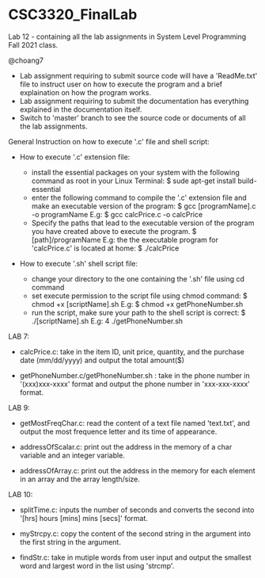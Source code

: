 # CSC3320_FinalLab
Lab 12 - containing all the lab assignments in System Level Programming Fall 2021 class.

@choang7
- Lab assignment requiring to submit source code will have a 'ReadMe.txt' file to instruct user on how to execute the program and a brief explaination on how the program works.
- Lab assignment requiring to submit the documentation has everything explained in the documentation itself. 
- Switch to 'master' branch to see the source code or documents of all the lab assignments.

General Instruction on how to execute '.c' file and shell script:
 * How to execute '.c' extension file:
	- install the essential packages on your system with the following command as root in your Linux Terminal:
		$ sude apt-get install build-essential
	- enter the following command to compile the '.c' extension file and make an executable version of the program:
		$ gcc [programName].c -o programName
		E.g: 
		$ gcc calcPrice.c -o calcPrice
	- Specify the paths that lead to the executable version of the program you have created above to execute the program.
		$ [path]/programName
		E.g: the the executable program for 'calcPrice.c' is located at home:
		$ ./calcPrice

 * How to execute '.sh' shell script file:
	- change your directory to the one containing the '.sh' file using cd command
	- set execute permission to the script file using chmod command:
		$ chmod +x [scriptName].sh
		E.g: 
		$ chmod +x getPhoneNumber.sh
	- run the script, make sure your path to the shell script is correct:
		$ ./[scriptName].sh
		E.g:
		4 ./getPhoneNumber.sh

LAB 7:
- calcPrice.c:
	take in the item ID, unit price, quantity, and the purchase date (mm/dd/yyyy) and output the total amount($)

- getPhoneNumber.c/getPhoneNumber.sh :
	take in the phone number in '(xxx)xxx-xxxx' format and output the phone number in 'xxx-xxx-xxxx' format.

LAB 9:
- getMostFreqChar.c:
	read the content of a text file named 'text.txt', and output the most frequence letter and its time of appearance.

- addressOfScalar.c:
	print out the address in the memory of a char variable and an integer variable.

- addressOfArray.c:
	print out the address in the memory for each element in an array and the array length/size.

LAB 10:
- splitTime.c:
	inputs the number of seconds and converts the second into '[hrs] hours [mins] mins [secs]' format.

- myStrcpy.c:
	copy the content of the second string in the argument into the first string in the argument.

- findStr.c:
	take in mutiple words from user input and output the smallest word and largest word in the list using 'strcmp'.

